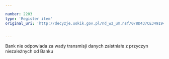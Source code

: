 ```yaml
---

number: 2203
type: 'Register item'
original_uri: 'http://decyzje.uokik.gov.pl/nd_wz_um.nsf/0/8D437CE349194189C1257845004B2350?OpenDocument'


---
```


Bank nie odpowiada za wady transmisji danych zaistniałe z przyczyn niezależnych od Banku
